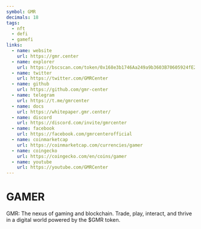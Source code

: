 ```yaml
---
symbol: GMR
decimals: 18
tags:
  - nft
  - defi
  - gamefi
links:
  - name: website
    url: https://gmr.center
  - name: explorer
    url: https://bscscan.com/token/0x168e3b1746Aa249a9b3603B70605924fE255Ee1a
  - name: twitter
    url: https://twitter.com/GMRCenter
  - name: github
    url: https://github.com/gmr-center
  - name: telegram
    url: https://t.me/gmrcenter
  - name: docs
    url: https://whitepaper.gmr.center/
  - name: discord
    url: https://discord.com/invite/gmrcenter
  - name: facebook
    url: https://facebook.com/gmrcenterofficial
  - name: coinmarketcap
    url: https://coinmarketcap.com/currencies/gamer
  - name: coingecko
    url: https://coingecko.com/en/coins/gamer
  - name: youtube
    url: https://youtube.com/GMRCenter
---
```


# GAMER

GMR: The nexus of gaming and blockchain. Trade, play, interact, and thrive in a digital world powered by the $GMR token.
